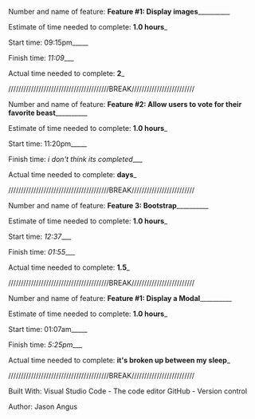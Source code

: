 Number and name of feature: ____Feature #1: Display images______________

Estimate of time needed to complete: __1.0 hours___

Start time: 09:15pm_____

Finish time: _11:09____

Actual time needed to complete: __2___

////////////////////////////////////////BREAK/////////////////////////

Number and name of feature: ____Feature #2: Allow users to vote for their favorite beast______________

Estimate of time needed to complete: __1.0 hours___

Start time: 11:20pm_____

Finish time: _i don't think its completed____

Actual time needed to complete: __days___

////////////////////////////////////////BREAK/////////////////////////

Number and name of feature: ____Feature 3: Bootstrap______________

Estimate of time needed to complete: __1.0 hours___

Start time: _12:37____

Finish time: _01:55____

Actual time needed to complete: __1.5___

////////////////////////////////////////BREAK/////////////////////////

Number and name of feature: ____Feature #1: Display a Modal______________

Estimate of time needed to complete: __1.0 hours___

Start time: 01:07am_____

Finish time: _5:25pm____

Actual time needed to complete: __it's broken up between my sleep___

////////////////////////////////////////BREAK/////////////////////////

Built With:
Visual Studio Code - The code editor
GitHub - Version control

Author:
Jason Angus